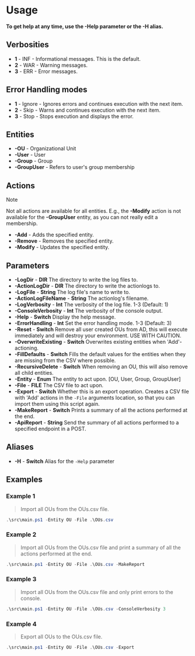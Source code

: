 # Usage

**To get help at any time, use the -Help parameter or the -H alias.**

## Verbosities

- **1** - INF - Informational messages. This is the default.
- **2** - WAR - Warning messages.
- **3** - ERR - Error messages.

## Error Handling modes

- **1** - Ignore - Ignores errors and continues execution with the next item.
- **2** - Skip - Warns and continues execution with the next item.
- **3** - Stop - Stops execution and displays the error.

## Entities

- **-OU** - Organizational Unit
- **-User** - User
- **-Group** - Group
- **-GroupUser** - Refers to user's group membership

## Actions

> [!NOTE]
> Not all actions are available for all entities. E.g., the **-Modify** action is not available for the **-GroupUser** entity, as you can not really edit a membership.

- **-Add** - Adds the specified entity.
- **-Remove** - Removes the specified entity.
- **-Modify** - Updates the specified entity.

## Parameters

- **-LogDir** - **DIR** The directory to write the log files to.
- **-ActionLogDir** - **DIR** The directory to write the actionlogs to.
- **-LogFile** - **String** The log file's name to write to.
- **-ActionLogFileName** - **String** The actionlog's filename.
- **-LogVerbosity** - **Int** The verbosity of the log file. 1-3 (Default: 1)
- **-ConsoleVerbosity** - **Int** The verbosity of the console output.
- **-Help** - **Switch** Display the help message.
- **-ErrorHandling** - **Int** Set the error handling mode. 1-3 (Default: 3)
- **-Reset** - **Switch** Remove all user created OUs from AD, this will execute immediately and will destroy your environment. USE WITH CAUTION.
- **-OverwriteExisting** - **Switch** Overwrites existing entities when 'Add'-actioning.
- **-FillDefaults** - **Switch** Fills the default values for the entities when they are missing from the CSV where possible.
- **-RecursiveDelete** - **Switch** When removing an OU, this will also remove all child entities.
- **-Entity** - **Enum** The entity to act upon. [OU, User, Group, GroupUser]
- **-File** - **FILE** The CSV file to act upon.
- **-Export** - **Switch** Whether this is an export operation. Creates a CSV file with 'Add' actions in the `-File` arguments location, so that you can import them using this script again.
- **-MakeReport** - **Switch** Prints a summary of all the actions performed at the end.
- **-ApiReport** - **String** Send the summary of all actions performed to a specified endpoint in a POST.

## Aliases

- **-H** - **Switch** Alias for the `-Help` parameter

## Examples

### Example 1

> Import all OUs from the OUs.csv file.

```powershell
.\src\main.ps1 -Entity OU -File .\OUs.csv
```

### Example 2

> Import all OUs from the OUs.csv file and print a summary of all the actions performed at the end.

```powershell
.\src\main.ps1 -Entity OU -File .\OUs.csv -MakeReport
```

### Example 3

> Import all OUs from the OUs.csv file and only print errors to the console.

```powershell
.\src\main.ps1 -Entity OU -File .\OUs.csv -ConsoleVerbosity 3
```

### Example 4

> Export all OUs to the OUs.csv file.

```powershell
.\src\main.ps1 -Entity OU -File .\OUs.csv -Export
```
